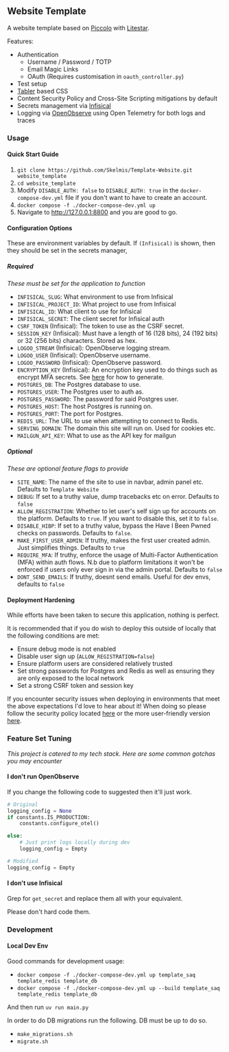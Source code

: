 Website Template
---

A website template based on [Piccolo](https://github.com/piccolo-orm/piccolo) with [Litestar](https://litestar.dev/).

Features:
- Authentication
  - Username / Password / TOTP
  - Email Magic Links
  - OAuth (Requires customisation in `oauth_controller.py`)
- Test setup
- [Tabler](https://tabler.io/admin-template) based CSS
- Content Security Policy and Cross-Site Scripting mitigations by default
- Secrets management via [Infisical](https://infisical.com/)
- Logging via [OpenObserve](https://openobserve.ai/) using Open Telemetry for both logs and traces

### Usage

#### Quick Start Guide

1. `git clone https://github.com/Skelmis/Template-Website.git website_template`
2. `cd website_template`
3. Modify `DISABLE_AUTH: false` to `DISABLE_AUTH: true` in the `docker-compose-dev.yml` file if you don't want to have to create an account.
4. `docker compose -f ./docker-compose-dev.yml up`
5. Navigate to http://127.0.0.1:8800 and you are good to go.

#### Configuration Options

These are environment variables by default. If `(Infisical)` is shown, then they should be set in the secrets manager,

##### Required
*These must be set for the application to function*

- `INFISICAL_SLUG`: What environment to use from Infisical
- `INFISICAL_PROJECT_ID`: What project to use from Infisical
- `INFISICAL_ID`: What client to use for Infisical
- `INFISICAL_SECRET`: The client secret for Infisical auth
- `CSRF_TOKEN` (Infisical): The token to use as the CSRF secret.
- `SESSION_KEY` (Infisical): Must have a length of 16 (128 bits), 24 (192 bits) or 32 (256 bits) characters. Stored as hex.
- `LOGOO_STREAM` (Infisical): OpenObserve logging stream.
- `LOGOO_USER` (Infisical): OpenObserve username.
- `LOGOO_PASSWORD` (Infisical): OpenObserve password.
- `ENCRYPTION_KEY` (Infisical): An encryption key used to do things such as encrypt MFA secrets. See [here](https://piccolo-admin.readthedocs.io/en/latest/mfa/index.html#example) for how to generate.
- `POSTGRES_DB`: The Postgres database to use.
- `POSTGRES_USER`: The Postgres user to auth as.
- `POSTGRES_PASSWORD`: The password for said Postgres user.
- `POSTGRES_HOST`: The host Postgres is running on.
- `POSTGRES_PORT`: The port for Postgres.
- `REDIS_URL`: The URL to use when attempting to connect to Redis.
- `SERVING_DOMAIN`: The domain this site will run on. Used for cookies etc.
- `MAILGUN_API_KEY`: What to use as the API key for mailgun

##### Optional
*These are optional feature flags to provide*

- `SITE_NAME`: The name of the site to use in navbar, admin panel etc. Defaults to `Template Website`
- `DEBUG`: If set to a truthy value, dump tracebacks etc on error. Defaults to `false`
- `ALLOW_REGISTRATION`: Whether to let user's self sign up for accounts on the platform. Defaults to `true`. If you want to disable this, set it to `false`.
- `DISABLE_HIBP`: If set to a truthy value, bypass the Have I Been Pwned checks on passwords. Defaults to `false`.
- `MAKE_FIRST_USER_ADMIN`: If truthy, makes the first user created admin. Just simplifies things. Defaults to `true`
- `REQUIRE_MFA`: If truthy, enforce the usage of Multi-Factor Authentication (MFA) within auth flows. N.b due to platform limitations it won't be enforced if users only ever sign in via the admin portal. Defaults to `false`
- `DONT_SEND_EMAILS`: If truthy, doesnt send emails. Useful for dev envs, defaults to `false`

#### Deployment Hardening

While efforts have been taken to secure this application, nothing is perfect.

It is recommended that if you do wish to deploy this outside of locally that the following conditions are met:
- Ensure debug mode is not enabled
- Disable user sign up (`ALLOW_REGISTRATION=false`)
- Ensure platform users are considered relatively trusted
- Set strong passwords for Postgres and Redis as well as ensuring they are only exposed to the local network
- Set a strong CSRF token and session key

If you encounter security issues when deploying in environments that meet the above expectations I'd love to hear about it! When doing so please follow the security policy located [here](https://data.skelmis.co.nz/.well-known/security.txt) or the more user-friendly version [here](https://data.skelmis.co.nz/disclosure-policy).

### Feature Set Tuning

_This project is catered to my tech stack. Here are some common gotchas you may encounter_

#### I don't run OpenObserve

If you change the following code to suggested then it'll just work.
```python
# Original
logging_config = None
if constants.IS_PRODUCTION:
    constants.configure_otel()

else:
    # Just print logs locally during dev
    logging_config = Empty

# Modified
logging_config = Empty
```

#### I don't use Infisical

Grep for `get_secret` and replace them all with your equivalent.

Please don't hard code them.

### Development

#### Local Dev Env

Good commands for development usage:
- `docker compose -f ./docker-compose-dev.yml up template_saq template_redis template_db`
- `docker compose -f ./docker-compose-dev.yml up --build template_saq template_redis template_db`

And then run `uv run main.py`

In order to do DB migrations run the following. DB must be up to do so.
- `make_migrations.sh`
- `migrate.sh`